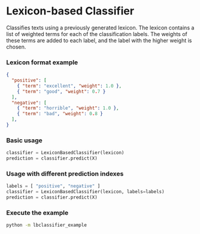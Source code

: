 # Lexicon-based Classifier

Classifies texts using a previously generated lexicon. The lexicon contains a list of weighted terms for each of the classification labels. The weights of these terms are added to each label, and the label with the higher weight is chosen.

### Lexicon format example

```json
{
  "positive": [
    { "term": "excellent", "weight": 1.0 },
    { "term": "good", "weight": 0.7 }
  ],
  "negative": [
    { "term": "horrible", "weight": 1.0 },
    { "term": "bad", "weight": 0.8 }
  ],
}
```

### Basic usage

```python
classifier = LexiconBasedClassifier(lexicon)
prediction = classifier.predict(X)
```

### Usage with different prediction indexes

```python
labels = [ "positive", "negative" ]
classifier = LexiconBasedClassifier(lexicon, labels=labels)
prediction = classifier.predict(X)
```

### Execute the example

```bash
python -m lbclassifier_example